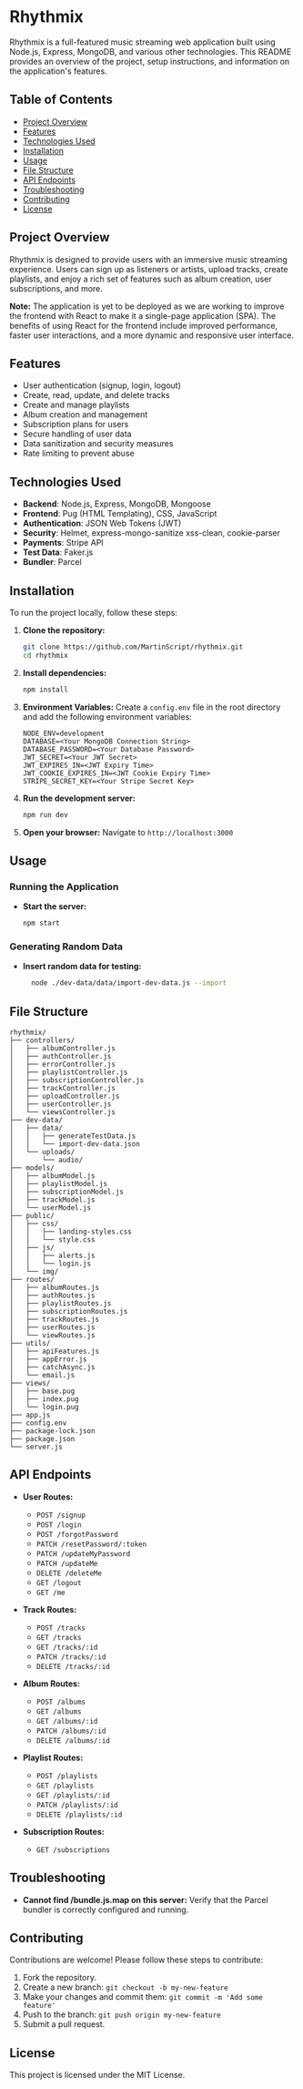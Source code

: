 # Rhythmix

Rhythmix is a full-featured music streaming web application built using Node.js, Express, MongoDB, and various other technologies. This README provides an overview of the project, setup instructions, and information on the application's features.

## Table of Contents

- [Project Overview](#project-overview)
- [Features](#features)
- [Technologies Used](#technologies-used)
- [Installation](#installation)
- [Usage](#usage)
- [File Structure](#file-structure)
- [API Endpoints](#api-endpoints)
- [Troubleshooting](#troubleshooting)
- [Contributing](#contributing)
- [License](#license)

## Project Overview

Rhythmix is designed to provide users with an immersive music streaming experience. Users can sign up as listeners or artists, upload tracks, create playlists, and enjoy a rich set of features such as album creation, user subscriptions, and more.

**Note:** The application is yet to be deployed as we are working to improve the frontend with React to make it a single-page application (SPA). The benefits of using React for the frontend include improved performance, faster user interactions, and a more dynamic and responsive user interface.

## Features

- User authentication (signup, login, logout)
- Create, read, update, and delete tracks
- Create and manage playlists
- Album creation and management
- Subscription plans for users
- Secure handling of user data
- Data sanitization and security measures
- Rate limiting to prevent abuse

## Technologies Used

- **Backend**: Node.js, Express, MongoDB, Mongoose
- **Frontend**: Pug (HTML Templating), CSS, JavaScript
- **Authentication**: JSON Web Tokens (JWT)
- **Security**: Helmet, express-mongo-sanitize xss-clean, cookie-parser
- **Payments**: Stripe API
- **Test Data**: Faker.js
- **Bundler**: Parcel

## Installation

To run the project locally, follow these steps:

1. **Clone the repository:**

   ```bash
   git clone https://github.com/MartinScript/rhythmix.git
   cd rhythmix
   ```

2. **Install dependencies:**

   ```bash
   npm install
   ```

3. **Environment Variables:**
   Create a `config.env` file in the root directory and add the following environment variables:

   ```env
   NODE_ENV=development
   DATABASE=<Your MongoDB Connection String>
   DATABASE_PASSWORD=<Your Database Password>
   JWT_SECRET=<Your JWT Secret>
   JWT_EXPIRES_IN=<JWT Expiry Time>
   JWT_COOKIE_EXPIRES_IN=<JWT Cookie Expiry Time>
   STRIPE_SECRET_KEY=<Your Stripe Secret Key>
   ```

4. **Run the development server:**

   ```bash
   npm run dev
   ```

5. **Open your browser:**
   Navigate to `http://localhost:3000`

## Usage

### Running the Application

- **Start the server:**
  ```bash
  npm start
  ```

### Generating Random Data

- **Insert random data for testing:**
  ```bash
    node ./dev-data/data/import-dev-data.js --import
  ```

## File Structure

```
rhythmix/
├── controllers/
│   ├── albumController.js
│   ├── authController.js
│   ├── errorController.js
│   ├── playlistController.js
│   ├── subscriptionController.js
│   ├── trackController.js
│   ├── uploadController.js
│   ├── userController.js
│   └── viewsController.js
├── dev-data/
│   ├── data/
│   │   ├── generateTestData.js
│   │   └── import-dev-data.json
│   └── uploads/
│       └── audio/
├── models/
│   ├── albumModel.js
│   ├── playlistModel.js
│   ├── subscriptionModel.js
│   ├── trackModel.js
│   └── userModel.js
├── public/
│   ├── css/
│   │   ├── landing-styles.css
│   │   └── style.css
│   ├── js/
│   │   ├── alerts.js
│   │   └── login.js
│   └── img/
├── routes/
│   ├── albumRoutes.js
│   ├── authRoutes.js
│   ├── playlistRoutes.js
│   ├── subscriptionRoutes.js
│   ├── trackRoutes.js
│   ├── userRoutes.js
│   └── viewRoutes.js
├── utils/
│   ├── apiFeatures.js
│   ├── appError.js
│   ├── catchAsync.js
│   └── email.js
├── views/
│   ├── base.pug
│   ├── index.pug
│   └── login.pug
├── app.js
├── config.env
├── package-lock.json
├── package.json
└── server.js
```

## API Endpoints

- **User Routes:**

  - `POST /signup`
  - `POST /login`
  - `POST /forgotPassword`
  - `PATCH /resetPassword/:token`
  - `PATCH /updateMyPassword`
  - `PATCH /updateMe`
  - `DELETE /deleteMe`
  - `GET /logout`
  - `GET /me`

- **Track Routes:**

  - `POST /tracks`
  - `GET /tracks`
  - `GET /tracks/:id`
  - `PATCH /tracks/:id`
  - `DELETE /tracks/:id`

- **Album Routes:**

  - `POST /albums`
  - `GET /albums`
  - `GET /albums/:id`
  - `PATCH /albums/:id`
  - `DELETE /albums/:id`

- **Playlist Routes:**

  - `POST /playlists`
  - `GET /playlists`
  - `GET /playlists/:id`
  - `PATCH /playlists/:id`
  - `DELETE /playlists/:id`

- **Subscription Routes:**
  - `GET /subscriptions`

## Troubleshooting

- **Cannot find /bundle.js.map on this server:**
  Verify that the Parcel bundler is correctly configured and running.

## Contributing

Contributions are welcome! Please follow these steps to contribute:

1. Fork the repository.
2. Create a new branch: `git checkout -b my-new-feature`
3. Make your changes and commit them: `git commit -m 'Add some feature'`
4. Push to the branch: `git push origin my-new-feature`
5. Submit a pull request.

## License

This project is licensed under the MIT License.

